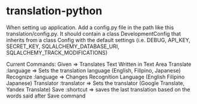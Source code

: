 # translation-python

When setting up application. Add a config.py file in the path like this translation/config.py.
It should contain a class DevelopmentConfig that inherits from a class Config with the
default settings (i.e. DEBUG, API_KEY, SECRET_KEY, SQLALCHEMY_DATABASE_URI, SQLALCHEMY_TRACK_MODIFICATIONS)

Current Commands:
Given => Translates Text Written in Text Area
Translate :language => Sets the translation language (English, Filipino, Japanese)
Recognize :language => Changes Recognition Language (English Filipino Japanese)
Translator :translator => Sets the translator (Google Translate, Yandex Translate)
Save :shortcut => saves the last translation based on the words said after Save command
